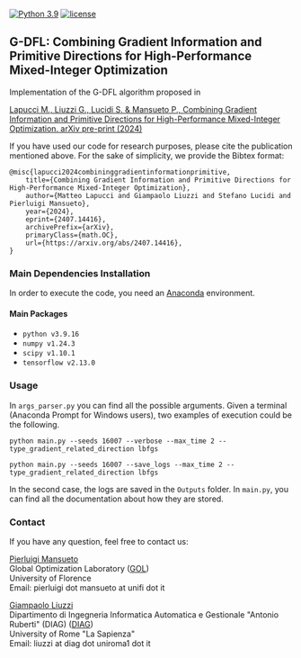 [![Python 3.9](https://img.shields.io/badge/python-3.9-blue.svg)](https://www.python.org/downloads/release/python-3916/)
[![license](https://img.shields.io/badge/license-apache_2.0-orange.svg)](https://opensource.org/licenses/Apache-2.0)

## G-DFL: Combining Gradient Information and Primitive Directions for High-Performance Mixed-Integer Optimization

Implementation of the G-DFL algorithm proposed in 

[Lapucci M., Liuzzi G., Lucidi S. & Mansueto P., Combining Gradient Information and Primitive Directions for High-Performance Mixed-Integer Optimization. arXiv pre-print (2024)](
https://arxiv.org/abs/2407.14416)

If you have used our code for research purposes, please cite the publication mentioned above.
For the sake of simplicity, we provide the Bibtex format:

```
@misc{lapucci2024combininggradientinformationprimitive,
    title={Combining Gradient Information and Primitive Directions for High-Performance Mixed-Integer Optimization}, 
    author={Matteo Lapucci and Giampaolo Liuzzi and Stefano Lucidi and Pierluigi Mansueto},
    year={2024},
    eprint={2407.14416},
    archivePrefix={arXiv},
    primaryClass={math.OC},
    url={https://arxiv.org/abs/2407.14416}, 
}
```

### Main Dependencies Installation

In order to execute the code, you need an [Anaconda](https://www.anaconda.com/) environment.

#### Main Packages

* ```python v3.9.16```
* ```numpy v1.24.3```
* ```scipy v1.10.1```
* ```tensorflow v2.13.0```

### Usage

In ```args_parser.py``` you can find all the possible arguments. Given a terminal (Anaconda Prompt for Windows users), two examples of execution could be the following.

``` python main.py --seeds 16007 --verbose --max_time 2 --type_gradient_related_direction lbfgs ```

``` python main.py --seeds 16007 --save_logs --max_time 2 --type_gradient_related_direction lbfgs ```

In the second case, the logs are saved in the ```Outputs``` folder. In ```main.py```, you can find all the documentation about how they are stored.

### Contact

If you have any question, feel free to contact us:

[Pierluigi Mansueto](https://webgol.dinfo.unifi.it/pierluigi-mansueto/)<br>
Global Optimization Laboratory ([GOL](https://webgol.dinfo.unifi.it/))<br>
University of Florence<br>
Email: pierluigi dot mansueto at unifi dot it

[Giampaolo Liuzzi](https://sites.google.com/diag.uniroma1.it/giampaolo-liuzzi/home)<br>
Dipartimento di Ingegneria Informatica Automatica e Gestionale "Antonio Ruberti" (DIAG) ([DIAG](http://www.diag.uniroma1.it/))<br>
University of Rome "La Sapienza"<br>
Email: liuzzi at diag dot uniroma1 dot it